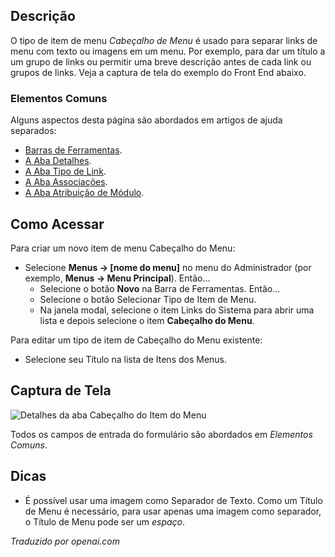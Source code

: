 <!-- Filename: Help4.x:Menu_Item:_Heading  / Display title: Cabeçalho do Menu -->

## Descrição

O tipo de item de menu *Cabeçalho de Menu* é usado para separar links de menu com texto ou imagens em um menu. Por exemplo, para dar um título a um grupo de links ou permitir uma breve descrição antes de cada link ou grupos de links. Veja a captura de tela do exemplo do Front End abaixo.

### Elementos Comuns

Alguns aspectos desta página são abordados em artigos de ajuda separados:

* [Barras de Ferramentas](jdocmanual?article=help/common-elements/toolbars).
* [A Aba Detalhes](jdocmanual?article=help/menu-items-common/menu-item-details).
* [A Aba Tipo de Link](jdocmanual?article=help/menu-items-common/menu-item-link-type).
* [A Aba Associações](jdocmanual?article=help/common-elements/edit-associations).
* [A Aba Atribuição de Módulo](jdocmanual?article=help/menu-items-common/menu-item-module-assignment).

## Como Acessar

Para criar um novo item de menu Cabeçalho do Menu:

- Selecione **Menus → \[nome do menu\]** no menu do Administrador
  (por exemplo, **Menus → Menu Principal**). Então...
  - Selecione o botão **Novo** na Barra de Ferramentas. Então...
  - Selecione o botão Selecionar Tipo de Item de Menu.
  - Na janela modal, selecione o item Links do Sistema para abrir uma lista e
    depois selecione o item **Cabeçalho do Menu**.

Para editar um tipo de item de Cabeçalho do Menu existente:

- Selecione seu Título na lista de Itens dos Menus.

## Captura de Tela

![Detalhes da aba Cabeçalho do Item do Menu](../../../ptbr/images/menu-items/system-links-menu-heading-details-tab.png)

Todos os campos de entrada do formulário são abordados em *Elementos Comuns*.

## Dicas

- É possível usar uma imagem como Separador de Texto. Como um Título de Menu
  é necessário, para usar apenas uma imagem como separador, o Título de Menu pode ser um
  *espaço*.

*Traduzido por openai.com*


